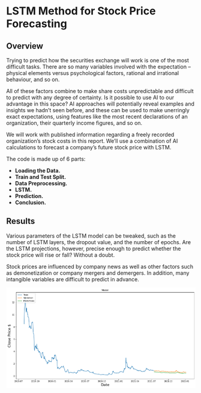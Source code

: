 # LSTM Method for Stock Price Forecasting

## Overview

Trying to predict how the securities exchange will work is one of the most difficult tasks. There are so many variables involved with the expectation – physical elements versus psychological factors, rational and irrational behaviour, and so on.

All of these factors combine to make share costs unpredictable and difficult to predict with any degree of certainty.
Is it possible to use AI to our advantage in this space? AI approaches will potentially reveal examples and insights we hadn’t seen before, and these can be used to make unerringly exact expectations, using features like the most recent declarations of an organization, their quarterly income figures, and so on.

We will work with published information regarding a freely recorded organization’s stock costs in this report.
We’ll use a combination of AI calculations to forecast a company’s future stock price with LSTM.

The code is made up of 6 parts:

- **Loading the Data.**
- **Train and Test Split.**
- **Data Preprocessing.**
- **LSTM.**
- **Prediction.**
- **Conclusion.**

## Results

Various parameters of the LSTM model can be tweaked, such as the number of LSTM layers, the dropout value, and the number of epochs. Are the LSTM projections, however, precise enough to predict whether the stock price will rise or fall? Without a doubt.

Stock prices are influenced by company news as well as other factors such as demonetization or company mergers and demergers. In addition, many intangible variables are difficult to predict in advance.

![This is an image](https://github.com/y-aoub/stock_prediction_LSTM/blob/main/Results-SNDL.png#gh-dark-mode-only)

